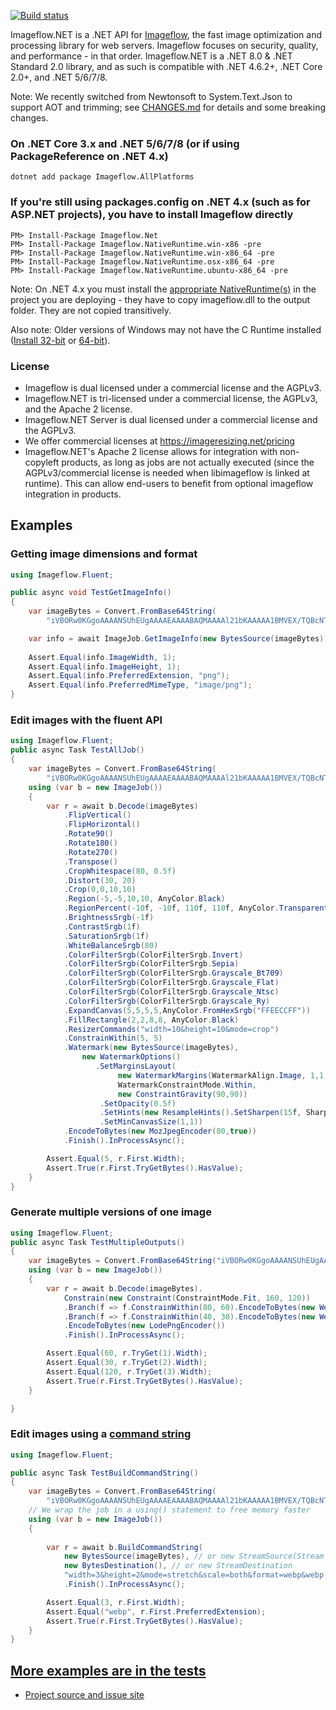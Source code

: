 [![Build status](https://github.com/imazen/imageflow-dotnet/workflows/.NET%20Core/badge.svg)](https://github.com/imazen/imageflow-dotnet/actions?query=workflow%3A%22.NET+Core%22)



Imageflow.NET is a .NET API for [Imageflow](https://github.com/imazen/imageflow), the fast image optimization and processing library for web servers. Imageflow focuses on security, quality, and performance - in that order. Imageflow.NET is a .NET 8.0 & .NET Standard 2.0 library, and as such is compatible with .NET 4.6.2+, .NET Core 2.0+, and .NET 5/6/7/8.

Note: We recently switched from Newtonsoft to System.Text.Json to support AOT and trimming; see [CHANGES.md](https://github.com/imazen/imageflow-dotnet/blob/master/CHANGES.md) for details and some breaking changes.

### On .NET Core 3.x and .NET 5/6/7/8 (or if using PackageReference on .NET 4.x)

```
dotnet add package Imageflow.AllPlatforms
```

### If you're still using packages.config on .NET 4.x (such as for ASP.NET projects), you have to install Imageflow directly

```
PM> Install-Package Imageflow.Net
PM> Install-Package Imageflow.NativeRuntime.win-x86 -pre
PM> Install-Package Imageflow.NativeRuntime.win-x86_64 -pre
PM> Install-Package Imageflow.NativeRuntime.osx-x86_64 -pre
PM> Install-Package Imageflow.NativeRuntime.ubuntu-x86_64 -pre
```

Note: On .NET 4.x you must install the [appropriate NativeRuntime(s)](https://www.nuget.org/packages?q=Imageflow+AND+NativeRuntime) in the project you are deploying - they have to copy imageflow.dll to the output folder. They are not copied transitively. 

Also note: Older versions of Windows may not have the C Runtime 
installed ([Install 32-bit](https://aka.ms/vs/16/release/vc_redist.x86.exe) or [64-bit](https://aka.ms/vs/16/release/vc_redist.x64.exe)). 

### License 

* Imageflow is dual licensed under a commercial license and the AGPLv3.
* Imageflow.NET is tri-licensed under a commercial license, the AGPLv3, and the Apache 2 license.
* Imageflow.NET Server is dual licensed under a commercial license and the AGPLv3.
* We offer commercial licenses at https://imageresizing.net/pricing
* Imageflow.NET's Apache 2 license allows for integration with non-copyleft products, as long as jobs are not actually executed (since the AGPLv3/commercial license is needed when libimageflow is linked at runtime). This can allow end-users to benefit from optional imageflow integration in products. 



## Examples
### Getting image dimensions and format

```c#
using Imageflow.Fluent;

public async void TestGetImageInfo()
{
    var imageBytes = Convert.FromBase64String(
        "iVBORw0KGgoAAAANSUhEUgAAAAEAAAABAQMAAAAl21bKAAAAA1BMVEX/TQBcNTh/AAAAAXRSTlPM0jRW/QAAAApJREFUeJxjYgAAAAYAAzY3fKgAAAAASUVORK5CYII=");

    var info = await ImageJob.GetImageInfo(new BytesSource(imageBytes));
    
    Assert.Equal(info.ImageWidth, 1);
    Assert.Equal(info.ImageHeight, 1);
    Assert.Equal(info.PreferredExtension, "png");
    Assert.Equal(info.PreferredMimeType, "image/png");
}
```

### Edit images with the fluent API

```c#
using Imageflow.Fluent;
public async Task TestAllJob()
{
    var imageBytes = Convert.FromBase64String(
        "iVBORw0KGgoAAAANSUhEUgAAAAEAAAABAQMAAAAl21bKAAAAA1BMVEX/TQBcNTh/AAAAAXRSTlPM0jRW/QAAAApJREFUeJxjYgAAAAYAAzY3fKgAAAAASUVORK5CYII=");
    using (var b = new ImageJob())
    {
        var r = await b.Decode(imageBytes)
            .FlipVertical()
            .FlipHorizontal()
            .Rotate90()
            .Rotate180()
            .Rotate270()
            .Transpose()
            .CropWhitespace(80, 0.5f)
            .Distort(30, 20)
            .Crop(0,0,10,10)
            .Region(-5,-5,10,10, AnyColor.Black)
            .RegionPercent(-10f, -10f, 110f, 110f, AnyColor.Transparent)    
            .BrightnessSrgb(-1f)
            .ContrastSrgb(1f)
            .SaturationSrgb(1f)
            .WhiteBalanceSrgb(80)
            .ColorFilterSrgb(ColorFilterSrgb.Invert)
            .ColorFilterSrgb(ColorFilterSrgb.Sepia)
            .ColorFilterSrgb(ColorFilterSrgb.Grayscale_Bt709)
            .ColorFilterSrgb(ColorFilterSrgb.Grayscale_Flat)
            .ColorFilterSrgb(ColorFilterSrgb.Grayscale_Ntsc)
            .ColorFilterSrgb(ColorFilterSrgb.Grayscale_Ry)
            .ExpandCanvas(5,5,5,5,AnyColor.FromHexSrgb("FFEECCFF"))
            .FillRectangle(2,2,8,8, AnyColor.Black)
            .ResizerCommands("width=10&height=10&mode=crop")
            .ConstrainWithin(5, 5)
            .Watermark(new BytesSource(imageBytes), 
                new WatermarkOptions()
                   .SetMarginsLayout(
                        new WatermarkMargins(WatermarkAlign.Image, 1,1,1,1), 
                        WatermarkConstraintMode.Within, 
                        new ConstraintGravity(90,90))
                    .SetOpacity(0.5f)
                    .SetHints(new ResampleHints().SetSharpen(15f, SharpenWhen.Always))
                    .SetMinCanvasSize(1,1))
            .EncodeToBytes(new MozJpegEncoder(80,true))
            .Finish().InProcessAsync();

        Assert.Equal(5, r.First.Width);
        Assert.True(r.First.TryGetBytes().HasValue);
    }
}
```

### Generate multiple versions of one image
```c#
using Imageflow.Fluent;
public async Task TestMultipleOutputs()
{
    var imageBytes = Convert.FromBase64String("iVBORw0KGgoAAAANSUhEUgAAAAEAAAABAQMAAAAl21bKAAAAA1BMVEX/TQBcNTh/AAAAAXRSTlPM0jRW/QAAAApJREFUeJxjYgAAAAYAAzY3fKgAAAAASUVORK5CYII=");
    using (var b = new ImageJob())
    {
        var r = await b.Decode(imageBytes).
            Constrain(new Constraint(ConstraintMode.Fit, 160, 120))
            .Branch(f => f.ConstrainWithin(80, 60).EncodeToBytes(new WebPLosslessEncoder()))
            .Branch(f => f.ConstrainWithin(40, 30).EncodeToBytes(new WebPLossyEncoder(50)))
            .EncodeToBytes(new LodePngEncoder())
            .Finish().InProcessAsync();

        Assert.Equal(60, r.TryGet(1).Width);
        Assert.Equal(30, r.TryGet(2).Width);
        Assert.Equal(120, r.TryGet(3).Width);
        Assert.True(r.First.TryGetBytes().HasValue);
    }

}
```

### Edit images using a [command string](https://docs.imageflow.io/querystring/introduction.html)

```c#
using Imageflow.Fluent;

public async Task TestBuildCommandString()
{
    var imageBytes = Convert.FromBase64String(
        "iVBORw0KGgoAAAANSUhEUgAAAAEAAAABAQMAAAAl21bKAAAAA1BMVEX/TQBcNTh/AAAAAXRSTlPM0jRW/QAAAApJREFUeJxjYgAAAAYAAzY3fKgAAAAASUVORK5CYII=");
    // We wrap the job in a using() statement to free memory faster
    using (var b = new ImageJob())
    {
        
        var r = await b.BuildCommandString(
            new BytesSource(imageBytes), // or new StreamSource(Stream stream, bool disposeStream)
            new BytesDestination(), // or new StreamDestination
            "width=3&height=2&mode=stretch&scale=both&format=webp&webp.quality=80")
            .Finish().InProcessAsync();

        Assert.Equal(3, r.First.Width);
        Assert.Equal("webp", r.First.PreferredExtension);
        Assert.True(r.First.TryGetBytes().HasValue);
    }
}

```

## [More examples are in the tests](https://github.com/imazen/imageflow-dotnet/blob/master/tests/Imageflow.Test/TestApi.cs)


* [Project source and issue site](https://github.com/imazen/imageflow-dotnet)
